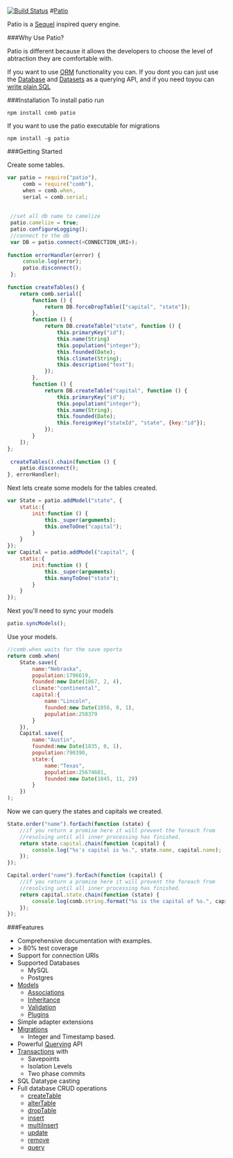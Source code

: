 [![Build Status](https://secure.travis-ci.org/C2FO/patio.png)](http://travis-ci.org/C2FO/patio)
#[Patio](http://c2fo.github.com/patio)

Patio is a <a href="http://sequel.rubyforge.org/" target="patioapi">Sequel</a> inspired query engine.                                                        
                                                                                                                                                             
###Why Use Patio?
                                                                                                                                                             
Patio is different because it allows the developers to choose the level of abtraction they are comfortable with.                                             

If you want to use [ORM](http://c2fo.github.com/patio/models.html) functionality you can. If you dont you can just use the [Database](http://c2fo.github.com/patio/DDL.html) and [Datasets](http://c2fo.github.com/patio/querying.html) as a querying API, and if you need toyou can [write plain SQL](http://c2fo.github.com/patio/patio_Database.html#run)
                                                                                                                                                                                                                                                                                                                         
###Installation
To install patio run                                                                                                                                         
                                                                                                                                                             
`npm install comb patio`
                                                                                                                                                             
If you want to use the patio executable for migrations
                                                                                                                                                             
`npm install -g patio`
                                                                                                                                                                                                                                                                                                                                                                                                                                                                                                                                                                                                                                                                                         
###Getting Started  


Create some tables.
                                                                                                                      
```javascript                                                                                                                                    
var patio = require("patio"),                                                                                                    
     comb = require("comb"),                                                                                                           
     when = comb.when,                                                                                                                 
     serial = comb.serial;                                                                                                             
                                                                                                                                       
                                                                                                                                       
 //set all db name to camelize                                                                                                         
 patio.camelize = true;                                                                                                                
 patio.configureLogging();                                                                                                             
 //connect to the db                                                                                                                   
 var DB = patio.connect(<CONNECTION_URI>);                                                                                       
                                                                                                                                       
function errorHandler(error) {                                                                                                 
     console.log(error);                                                                                                               
     patio.disconnect();                                                                                                               
 };                                                                                                                                    
                                                                                                                                       
function createTables() {
    return comb.serial([
        function () {
            return DB.forceDropTable(["capital", "state"]);
        },
        function () {
            return DB.createTable("state", function () {
                this.primaryKey("id");
                this.name(String)
                this.population("integer");
                this.founded(Date);
                this.climate(String);
                this.description("text");
            });
        },
        function () {
            return DB.createTable("capital", function () {
                this.primaryKey("id");
                this.population("integer");
                this.name(String);
                this.founded(Date);
                this.foreignKey("stateId", "state", {key:"id"});
            });
        }
    ]);
};                                                                                               
                                                                                                                                       
 createTables().chain(function () {
    patio.disconnect();                                                                                                                 
}, errorHandler);                                                                                                                      
```   

Next lets create some models for the tables created.

```javascript
var State = patio.addModel("state", {
    static:{
        init:function () {
            this._super(arguments);
            this.oneToOne("capital");
        }
    }
});
var Capital = patio.addModel("capital", {
    static:{
        init:function () {
            this._super(arguments);
            this.manyToOne("state");
        }
    }
});
```

Next you'll need to sync your models

```javascript
patio.syncModels();
```

Use your models.

```javascript
//comb.when waits for the save operta
return comb.when(
	State.save({
        name:"Nebraska",
        population:1796619,
        founded:new Date(1867, 2, 4),
        climate:"continental",
        capital:{
            name:"Lincoln",
            founded:new Date(1856, 0, 1),
            population:258379
        }
    }),
    Capital.save({
        name:"Austin",
        founded:new Date(1835, 0, 1),
        population:790390,
        state:{
            name:"Texas",
            population:25674681,
            founded:new Date(1845, 11, 29)
        }
    })
);
```

Now we can query the states and capitals we created.

```javascript
State.order("name").forEach(function (state) {
	//if you return a promise here it will prevent the foreach from
	//resolving until all inner processing has finished.
	return state.capital.chain(function (capital) {
    	console.log("%s's capital is %s.", state.name, capital.name);
	});
});
```

```javascript
Capital.order("name").forEach(function (capital) {
	//if you return a promise here it will prevent the foreach from
	//resolving until all inner processing has finished.
	return capital.state.chain(function (state) {
		console.log(comb.string.format("%s is the capital of %s.", capital.name, state.name));
	});
});
```

###Features
                                                                                                                                                                                                                                                                                                          
* Comprehensive documentation with examples.
* &gt; 80% test coverage
* Support for connection URIs
* Supported Databases                                                                                                                                        
  * MySQL
  * Postgres
* [Models](http://c2fo.github.com/patio/models.html)
  * [Associations](http://c2fo.github.com/patio/associations.html)
  * [Inheritance](http://c2fo.github.com/patio/model-inheritance.html)
  * [Validation](http://c2fo.github.com/patio/validation.html)
  * [Plugins](http://c2fo.github.com/patio/plugins.html)
* Simple adapter extensions
* [Migrations](http://c2fo.github.com/patio/migrations.html)
  * Integer and Timestamp based.
* Powerful [Querying](http://c2fo.github.com/patio/querying.html) API
* [Transactions](http://c2fo.github.com/patio/patio_Database.html#transaction) with
  * Savepoints
  * Isolation Levels
  * Two phase commits
* SQL Datatype casting
* Full database CRUD operations                                                                                                                           
  * [createTable](http://c2fo.github.com/patio/patio_Database.html#createTable)
  * [alterTable](http://c2fo.github.com/patio/patio_Database.html#alterTable)
  * [dropTable](http://c2fo.github.com/patio/patio_Database.html#dropTable)
  * [insert](http://c2fo.github.com/patio/patio_Dataset.html#insert)
  * [multiInsert](http://c2fo.github.com/patio/patio_Dataset.html#multiInsert)
  * [update](http://c2fo.github.com/patio/patio_Dataset.html#update)
  * [remove](http://c2fo.github.com/patio/patio_Dataset.html#remove)
  * [query](http://c2fo.github.com/patio/patio_Dataset.html#filter)



                                                                                                                                   